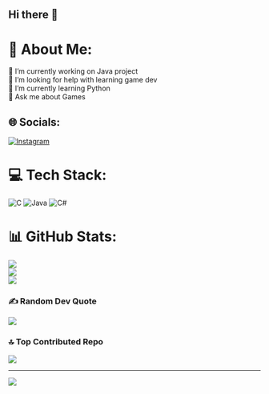 ## Hi there 👋

# 💫 About Me:
🔭 I’m currently working on Java project<br>🤝 I’m looking for help with learning game dev<br>🌱 I’m currently learning Python<br>💬 Ask me about Games


## 🌐 Socials:
[![Instagram](https://img.shields.io/badge/Instagram-%23E4405F.svg?logo=Instagram&logoColor=white)](https://instagram.com/illegal_berth) 

# 💻 Tech Stack:
![C](https://img.shields.io/badge/c-%2300599C.svg?style=for-the-badge&logo=c&logoColor=white) ![Java](https://img.shields.io/badge/java-%23ED8B00.svg?style=for-the-badge&logo=openjdk&logoColor=white) ![C#](https://img.shields.io/badge/c%23-%23239120.svg?style=for-the-badge&logo=csharp&logoColor=white)
# 📊 GitHub Stats:
![](https://github-readme-stats.vercel.app/api?username=TechTonicByte&theme=dark&hide_border=false&include_all_commits=false&count_private=false)<br/>
![](https://github-readme-streak-stats.herokuapp.com/?user=TechTonicByte&theme=dark&hide_border=false)<br/>
![](https://github-readme-stats.vercel.app/api/top-langs/?username=TechTonicByte&theme=dark&hide_border=false&include_all_commits=false&count_private=false&layout=compact)

### ✍️ Random Dev Quote
![](https://quotes-github-readme.vercel.app/api?type=horizontal&theme=tokyonight)

### 🔝 Top Contributed Repo
![](https://github-contributor-stats.vercel.app/api?username=TechTonicByte&limit=5&theme=dark&combine_all_yearly_contributions=true)

---
[![](https://visitcount.itsvg.in/api?id=TechTonicByte&icon=0&color=0)](https://visitcount.itsvg.in)

<!-- Proudly created with GPRM ( https://gprm.itsvg.in ) -->
